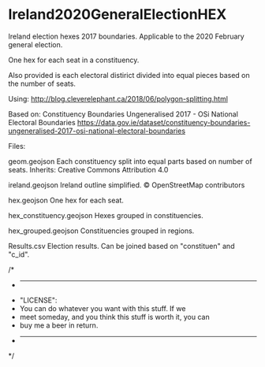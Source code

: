 # Ireland2020GeneralElectionHEX

Ireland election hexes 2017 boundaries. Applicable to the 2020 February general election.

One hex for each seat in a constituency.

Also provided is each electoral distirict divided into equal pieces based on the number of seats.

Using:
http://blog.cleverelephant.ca/2018/06/polygon-splitting.html

Based on:
Constituency Boundaries Ungeneralised 2017 - OSi National Electoral Boundaries 
https://data.gov.ie/dataset/constituency-boundaries-ungeneralised-2017-osi-national-electoral-boundaries

Files:

geom.geojson
Each constituency split into equal parts based on number of seats. Inherits:
Creative Commons Attribution 4.0

ireland.geojson
Ireland outline simplified.
© OpenStreetMap contributors

hex.geojson
One hex for each seat.

hex_constituency.geojson
Hexes grouped in constituencies.

hex_grouped.geojson
Constituencies grouped in regions.

Results.csv
Election results. Can be joined based on "constituen"	and	"c_id".

/*
 * ------------------------------------------------------------
 * "LICENSE":
 * You can do whatever you want with this stuff. If we
 * meet someday, and you think this stuff is worth it, you can
 * buy me a beer in return.
 * ------------------------------------------------------------
 */
